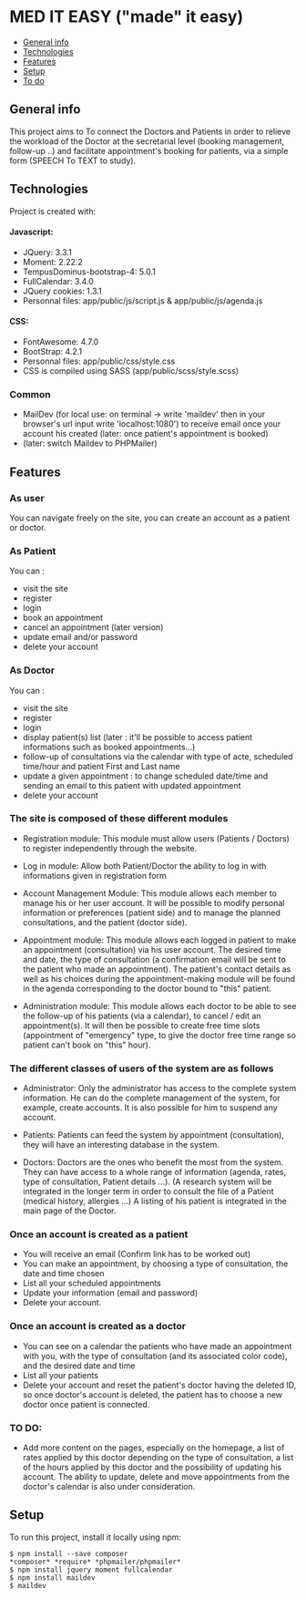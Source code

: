 # MED IT EASY ("made" it easy)
* [General info](#general-info)
* [Technologies](#technologies)
* [Features](#features)
* [Setup](#setup)
* [To do](#to-do)

## General info
This project aims to To connect the Doctors and Patients in order to relieve the workload of the Doctor at the secretarial level (booking management, follow-up ..) and facilitate appointment's booking for patients, via a simple form (SPEECH To TEXT to study).
	
## Technologies
Project is created with:
#### Javascript:
* JQuery: 3.3.1
* Moment: 2.22.2
* TempusDominus-bootstrap-4: 5.0.1
* FullCalendar: 3.4.0
* JQuery cookies: 1.3.1
* Personnal files: app/public/js/script.js & app/public/js/agenda.js

#### CSS:
* FontAwesome: 4.7.0
* BootStrap: 4.2.1
* Personnal files: app/public/css/style.css
* CSS is compiled using SASS (app/public/scss/style.scss)

### Common
* MailDev (for local use: on terminal -> write 'maildev' then in your browser's url input write 'localhost:1080') to receive email once your account his created (later: once patient's appointment is booked)
* (later: switch Maildev to PHPMailer)

## Features
### As user
You can navigate freely on the site, you can create an account as a patient or doctor.
### As Patient
You can : 
* visit the site
* register
* login
* book an appointment
* cancel an appointment (later version)
* update email and/or password
* delete your account

### As Doctor
You can :
* visit the site
* register
* login
* display patient(s) list (later : it'll be possible to access patient informations such as booked appointments...)
* follow-up of consultations via the calendar with type of acte, scheduled time/hour and patient First and Last name
* update a given appointment : to change scheduled date/time and sending an email to this patient with updated appointment
* delete your account

### The site is composed of these different modules
* Registration module: 
This module must allow users (Patients / Doctors) to register independently through the website.

* Log in module:
Allow both Patient/Doctor the ability to log in with informations given in registration form

* Account Management Module: 
This module allows each member to manage his or her user account. It will be possible to modify personal information or preferences (patient side) and to manage the planned consultations, and the patient (doctor side).

* Appointment module: 
This module allows each logged in patient to make an appointment (consultation) via his user account. The desired time and date, the type of consultation (a confirmation email will be sent to the patient who made an appointment). The patient's contact details as well as his choices during the appointment-making module will be found in the agenda corresponding to the doctor bound to "this" patient.

* Administration module: 
This module allows each doctor to be able to see the follow-up of his patients (via a calendar), to cancel / edit an appointment(s). It will then be possible to create free time slots (appointment of "emergency" type, to give the doctor free time range so patient can't book on "this" hour).

### The different classes of users of the system are as follows
* Administrator: 
Only the administrator has access to the complete system information. He can do the complete management of the system, for example, create accounts. It is also possible for him to suspend any account.
 
* Patients: 
Patients can feed the system by appointment (consultation), they will have an interesting database in the system.

* Doctors: Doctors are the ones who benefit the most from the system. They can have access to a whole range of information (agenda, rates, type of consultation, Patient details ...). (A research system will be integrated in the longer term in order to consult the file of a Patient (medical history, allergies ...) A listing of his patient is integrated in the main page of the Doctor.

### Once an account is created as a patient
* You will receive an email (Confirm link has to be worked out)
* You can make an appointment, by choosing a type of consultation, the date and time chosen
* List all your scheduled appointments
* Update your information (email and password)
* Delete your account.
### Once an account is created as a doctor
* You can see on a calendar the patients who have made an appointment with you, with the type of consultation (and its associated color code), and the desired date and time
* List all your patients
* Delete your account and reset the patient's doctor having the deleted ID, so once doctor's account is deleted, the patient has to choose a new doctor once patient is connected.

### TO DO:
* Add more content on the pages, especially on the homepage, a list of rates applied by this doctor depending on the type of consultation, a list of the hours applied by this doctor and the possibility of updating his account.
The ability to update, delete and move appointments from the doctor's calendar is also under consideration.


## Setup
To run this project, install it locally using npm:

```
$ npm install --save composer
*composer* *require* *phpmailer/phpmailer*
$ npm install jquery moment fullcalendar
$ npm install maildev
$ maildev
```
